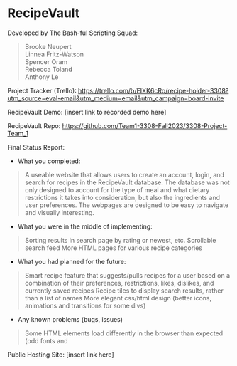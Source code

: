 # RecipeVault
Developed by The Bash-ful Scripting Squad:<br>
>Brooke Neupert<br>
>Linnea Fritz-Watson<br>
>Spencer Oram<br>
>Rebecca Toland<br>
>Anthony Le<br>

Project Tracker (Trello): https://trello.com/b/EIXK6cRo/recipe-holder-3308?utm_source=eval-email&utm_medium=email&utm_campaign=board-invite<br>

RecipeVault Demo: [insert link to recorded demo here]<br>

RecipeVault Repo: https://github.com/Team1-3308-Fall2023/3308-Project-Team_1<br>

Final Status Report: <br>
- What you completed: 
> A useable website that allows users to create an account, login, and search for recipes in the RecipeVault database. The database was not only designed to account for the type of meal and what dietary restrictions it takes into consideration, but also the ingredients and user preferences. The webpages are designed to be easy to navigate and visually interesting. 
- What you were in the middle of implementing:
> Sorting results in search page by rating or newest, etc.
> Scrollable search feed
> More HTML pages for various recipe categories
- What you had planned for the future:
> Smart recipe feature that suggests/pulls recipes for a user based on a combination of their preferences, restrictions, likes, dislikes, and currently saved recipes
> Recipe tiles to display search results, rather than a list of names
> More elegant css/html design (better icons, animations and transitions for some divs)
- Any known problems (bugs, issues)
> Some HTML elements load differently in the browser than expected (odd fonts and 

Public Hosting Site: [insert link here]<br>
